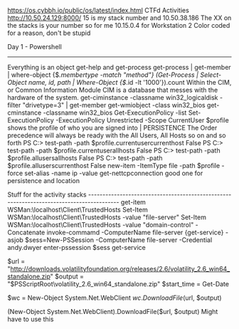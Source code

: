 https://os.cybbh.io/public/os/latest/index.html
CTFd Activities
http://10.50.24.129:8000/
15 is my stack number and 10.50.38.186
The XX on the stacks is your number so for me 10.15.0.4 for Workstation 2
Color coded for a reason, don't be stupid

Day 1 - Powershell
_______________________________________________________________________________________________________________________
Everything is an object
get-help and get-process
get-process | get-member | where-object {$_.membertype -match "method"}
(Get-Process | Select-Object name, id, path | Where-Object {$_.id -lt '1000'}).count 
Within the CIM, or Common Information Module
CIM is a database that messes with the hardware of the system. 
get-ciminstance -classname win32_logicaldisk -filter "drivetype=3" | get-member
get-wmiobject -class win32_bios 
get-cminstance -classname win32_bios
Get-ExecutionPolicy -list
Set-ExecutionPolicy -ExecutionPolicy Unrestricted -Scope CurrentUser
$profile shows the profile of who you are signed into | PERSISTENCE
The Order precedence will always be ready with the All Users, All Hosts so on and so forth
PS C:\> test-path -path $profile.currentusercurrenthost
False
PS C:\> test-path -path $profile.currentuserallhosts
False
PS C:\> test-path -path $profile.allusersallhosts
False
PS C:\> test-path -path $profile.alluserscurrenthost
False
new-item -ItemType file -path $profile -force
set-alias -name ip -value get-nettcpconnection
good one for persistence and location 

Stuff for the activity stacks -----------------------------------------------------------------------------------------
get-item WSMan:\localhost\Client\TrustedHosts
Set-Item WSMan:\localhost\Client\TrustedHosts -value "file-server"
Set-Item WSMan:\localhost\Client\TrustedHosts -value "domain-control" -Concatenate
invoke-commamd -ComputerName file-server {get-service} -asjob
$sess=New-PSSession -ComputerName file-server -Credential andy.dwyer
enter-pssession $sess
get-service

$url = "http://downloads.volatilityfoundation.org/releases/2.6/volatility_2.6_win64_standalone.zip"
$output = "$PSScriptRoot\volatility_2.6_win64_standalone.zip"
$start_time = Get-Date

$wc = New-Object System.Net.WebClient 
$wc.DownloadFile($url, $output) 


(New-Object System.Net.WebClient).DownloadFile($url, $output)
Might have to use this
